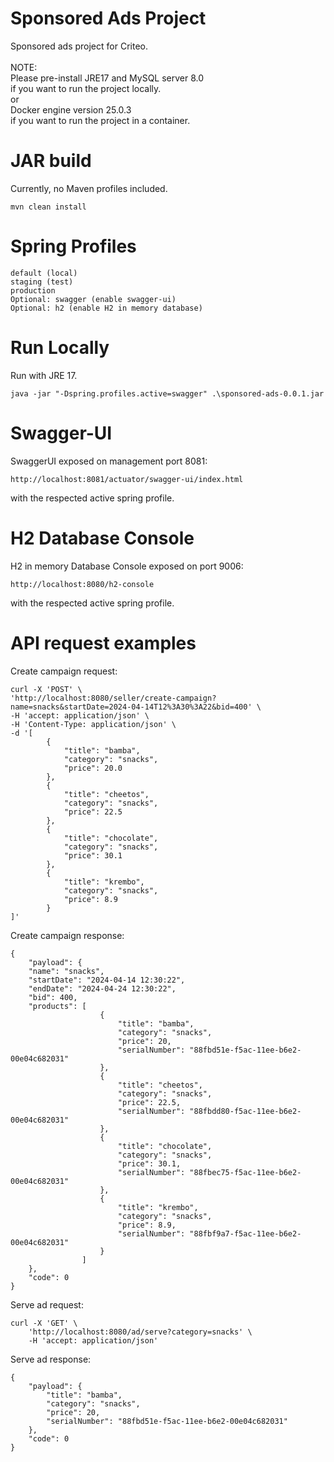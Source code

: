 # Sponsored Ads Project

Sponsored ads project for Criteo. <br><br>
NOTE:
<br>
Please pre-install JRE17 and MySQL server 8.0 <br>
if you want to run the project locally. <br>
or <br>
Docker engine version 25.0.3 <br>
if you want to run the project in a container.

# JAR build

Currently, no Maven profiles included.

    mvn clean install

# Spring Profiles

    default (local)
    staging (test)
    production
    Optional: swagger (enable swagger-ui)
    Optional: h2 (enable H2 in memory database)

# Run Locally

Run with JRE 17.

    java -jar "-Dspring.profiles.active=swagger" .\sponsored-ads-0.0.1.jar

# Swagger-UI

SwaggerUI exposed on management port 8081:

    http://localhost:8081/actuator/swagger-ui/index.html

with the respected active spring profile.

# H2 Database Console

H2 in memory Database Console exposed on port 9006:

    http://localhost:8080/h2-console

with the respected active spring profile.

# API request examples

Create campaign request:

    curl -X 'POST' \
    'http://localhost:8080/seller/create-campaign?name=snacks&startDate=2024-04-14T12%3A30%3A22&bid=400' \
    -H 'accept: application/json' \
    -H 'Content-Type: application/json' \
    -d '[
            {
                "title": "bamba",
                "category": "snacks",
                "price": 20.0
            },
            {
                "title": "cheetos",
                "category": "snacks",
                "price": 22.5
            },
            {
                "title": "chocolate",
                "category": "snacks",
                "price": 30.1
            },
            {
                "title": "krembo",
                "category": "snacks",
                "price": 8.9
            }
    ]'

Create campaign response:

    {
        "payload": {
        "name": "snacks",
        "startDate": "2024-04-14 12:30:22",
        "endDate": "2024-04-24 12:30:22",
        "bid": 400,
        "products": [
                        {
                            "title": "bamba",
                            "category": "snacks",
                            "price": 20,
                            "serialNumber": "88fbd51e-f5ac-11ee-b6e2-00e04c682031"
                        },
                        {
                            "title": "cheetos",
                            "category": "snacks",
                            "price": 22.5,
                            "serialNumber": "88fbdd80-f5ac-11ee-b6e2-00e04c682031"
                        },
                        {
                            "title": "chocolate",
                            "category": "snacks",
                            "price": 30.1,
                            "serialNumber": "88fbec75-f5ac-11ee-b6e2-00e04c682031"
                        },
                        {
                            "title": "krembo",
                            "category": "snacks",
                            "price": 8.9,
                            "serialNumber": "88fbf9a7-f5ac-11ee-b6e2-00e04c682031"
                        }
                    ]
        },
        "code": 0
    }

Serve ad request:

    curl -X 'GET' \
        'http://localhost:8080/ad/serve?category=snacks' \
        -H 'accept: application/json' 

Serve ad response:

    {
        "payload": {
            "title": "bamba",
            "category": "snacks",
            "price": 20,
            "serialNumber": "88fbd51e-f5ac-11ee-b6e2-00e04c682031"
        },
        "code": 0
    }